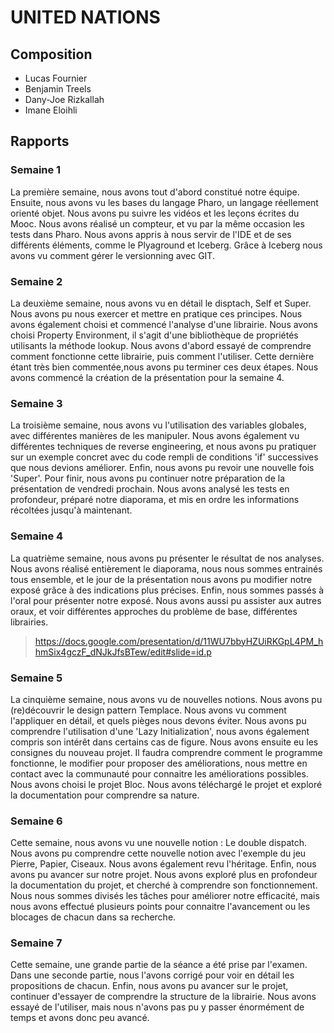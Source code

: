 # UNITED NATIONS

## Composition

- Lucas Fournier
- Benjamin Treels
- Dany-Joe Rizkallah
- Imane Eloihli

## Rapports

### Semaine 1

La première semaine, nous avons tout d'abord constitué notre équipe. Ensuite, nous avons vu les bases du langage Pharo, un langage réellement orienté objet. Nous avons pu suivre les vidéos et les leçons écrites du Mooc.
Nous avons réalisé un compteur, et vu par la même occasion les tests dans Pharo.
Nous avons appris à nous servir de l'IDE et de ses différents éléments, comme le Plyaground et Iceberg. Grâce à Iceberg nous avons vu comment gérer le versionning avec GIT.

### Semaine 2

La deuxième semaine, nous avons vu en détail le disptach, Self et Super. Nous avons pu nous exercer et mettre en pratique ces principes. Nous avons également choisi et commencé l'analyse d'une librairie. Nous avons choisi Property Environment, il s'agit d'une bibliothèque de propriétés utilisants la méthode lookup. Nous avons d'abord essayé de comprendre comment fonctionne cette librairie, puis comment l'utiliser. Cette dernière étant très bien commentée,nous avons pu terminer ces deux étapes. Nous avons commencé la création de la présentation pour la semaine 4.

### Semaine 3

La troisième semaine, nous avons vu l'utilisation des variables globales, avec différentes manières de les manipuler. Nous avons également vu différentes techniques de reverse engineering, et nous avons pu pratiquer sur un exemple concret avec du code rempli de conditions 'if' successives que nous devions améliorer. Enfin, nous avons pu revoir une nouvelle fois 'Super'. Pour finir, nous avons pu continuer notre préparation de la présentation de vendredi prochain. Nous avons analysé les tests en profondeur, préparé notre diaporama, et mis en ordre les informations récoltées jusqu'à maintenant.

### Semaine 4

La quatrième semaine, nous avons pu présenter le résultat de nos analyses. Nous avons réalisé entièrement le diaporama, nous nous sommes entrainés tous ensemble, et le jour de la présentation nous avons pu modifier notre exposé grâce à des indications plus précises. Enfin, nous sommes passés à l'oral pour présenter notre exposé. Nous avons aussi pu assister aux autres oraux, et voir différentes approches du problème de base, différentes librairies.

> https://docs.google.com/presentation/d/11WU7bbyHZUiRKGpL4PM_hhmSix4gczF_dNJkJfsBTew/edit#slide=id.p

### Semaine 5

La cinquième semaine, nous avons vu de nouvelles notions. Nous avons pu (re)découvrir le design pattern Templace. Nous avons vu comment l'appliquer en détail, et quels pièges nous devons éviter. Nous avons pu comprendre l'utilisation d'une 'Lazy Initialization', nous avons également compris son intérêt dans certains cas de figure. Nous avons ensuite eu les consignes du nouveau projet. Il faudra comprendre comment le programme fonctionne, le modifier pour proposer des améliorations, nous mettre en contact avec la communauté pour connaitre les améliorations possibles. Nous avons choisi le projet Bloc. Nous avons téléchargé le projet et exploré la documentation pour comprendre sa nature.

### Semaine 6

Cette semaine, nous avons vu une nouvelle notion : Le double dispatch. Nous avons pu comprendre cette nouvelle notion avec l'exemple du jeu Pierre, Papier, Ciseaux. Nous avons également revu l'héritage. Enfin, nous avons pu avancer sur notre projet. Nous avons exploré plus en profondeur la documentation du projet, et cherché à comprendre son fonctionnement. Nous nous sommes divisés les tâches pour améliorer notre efficacité, mais nous avons effectué plusieurs points pour connaitre l'avancement ou les blocages de chacun dans sa recherche.

### Semaine 7

Cette semaine, une grande partie de la séance a été prise par l'examen. Dans une seconde partie, nous l'avons corrigé pour voir en détail les propositions de chacun. Enfin, nous avons pu avancer sur le projet, continuer d'essayer de comprendre la structure de la librairie. Nous avons essayé de l'utiliser, mais nous n'avons pas pu y passer énormément de temps et avons donc peu avancé.
